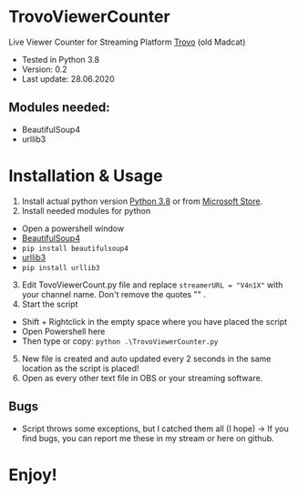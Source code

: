 # TrovoViewerCounter
Live Viewer Counter for Streaming Platform [Trovo](https://trovo.live/) (old Madcat)

- Tested in Python 3.8
- Version: 0.2
- Last update: 28.06.2020

## Modules needed:
- BeautifulSoup4
- urllib3

# Installation & Usage
1. Install actual python version [Python 3.8](https://www.python.org/downloads/) or from [Microsoft Store](https://www.microsoft.com/de-de/p/python-38/9mssztt1n39l).
2. Install needed modules for python
- Open a powershell window
- [BeautifulSoup4](https://pypi.org/project/beautifulsoup4/)
 - `pip install beautifulsoup4`
- [urllib3](https://pypi.org/project/urllib3/)
 - `pip install urllib3`
3. Edit TovoViewerCount.py file and replace 
`streamerURL = "V4n1X"` with your channel name. Don't remove the quotes "" .
4. Start the script
- Shift + Rightclick in the empty space where you have placed the script
- Open Powershell here
- Then type or copy: `python .\TrovoViewerCounter.py`
5. New file is created and auto updated every 2 seconds in the same location as the script is placed!
6. Open as every other text file in OBS or your streaming software.

## Bugs
- Script throws some exceptions, but I catched them all (I hope)
-> If you find bugs, you can report me these in my stream or here on github.

# Enjoy!
